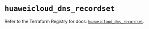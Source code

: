 # `huaweicloud_dns_recordset`

Refer to the Terraform Registry for docs: [`huaweicloud_dns_recordset`](https://registry.terraform.io/providers/huaweicloud/huaweicloud/1.71.1/docs/resources/dns_recordset).
